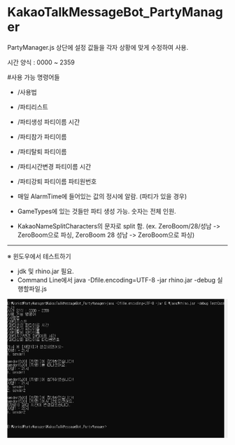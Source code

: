 # KakaoTalkMessageBot_PartyManager

PartyManager.js 상단에 설정 값들을 각자 상황에 맞게 수정하여 사용.

시간 양식 : 0000 ~ 2359

#사용 가능 명령어들
- /사용법
- /파티리스트
- /파티생성 파티이름 시간
- /파티참가 파티이름
- /파티탈퇴 파티이름
- /파티시간변경 파티이름 시간
- /파티강퇴 파티이름 파티원번호



- 매일 AlarmTime에 들어있는 값의 정시에 알람. (파티가 있을 경우)
- GameTypes에 있는 것들만 파티 생성 가능. 숫자는 전체 인원.
- KakaoNameSplitCharacters의 문자로 split 함. (ex. ZeroBoom/28/성남 -> ZeroBoom으로 파싱, ZeroBoom 28 성남 -> ZeroBoom으로 파싱)

*****
※ 윈도우에서 테스트하기
- jdk 및 rhino.jar 필요.
- Command Line에서 java -Dfile.encoding=UTF-8 -jar rhino.jar -debug 실행할파일.js

![test_example](./test_example.png)